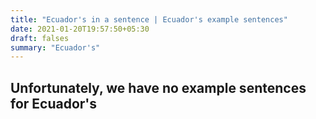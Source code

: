 ```yaml
---
title: "Ecuador's in a sentence | Ecuador's example sentences"
date: 2021-01-20T19:57:50+05:30
draft: falses
summary: "Ecuador's"
---
```

## Unfortunately, we have no example sentences for Ecuador's                 
